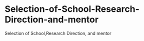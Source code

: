 # Selection-of-School-Research-Direction-and-mentor
Selection of School,Research Direction, and mentor
